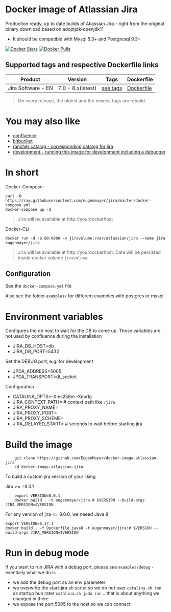 # Docker image of Atlassian Jira

Production ready, up to date builds of Atlassian Jira - right from the original binary download based on adoptjdk-openjdk11

 - It should be compatible with Mysql 5.3+ and Postgresql 9.3+
 
[![Docker Stars](https://img.shields.io/docker/stars/eugenmayer/jira.svg)](https://hub.docker.com/r/eugenmayer/jira/) [![Docker Pulls](https://img.shields.io/docker/pulls/eugenmayer/jira.svg)](https://hub.docker.com/r/eugenmayer/jira/)

## Supported tags and respective Dockerfile links

| Product |Version | Tags  | Dockerfile |
|---------|--------|-------|------------|
| Jira Software - EN | 7.0 - 8.x(latest) | [see tags](https://hub.docker.com/r/eugenmayer/jira/tags/) | [Dockerfile](https://github.com/eugenmayer/jira/blob/master/Dockerfile) |

> On every release, the oldest and the newest tags are rebuild. 

# You may also like

* [confluence](https://github.com/EugenMayer/docker-image-atlassian-confluence)
* [bitbucket](https://github.com/EugenMayer/docker-image-atlassian-bitbucket)
* [rancher catalog - corresponding catalog for jira](https://github.com/EugenMayer/docker-rancher-extra-catalogs/tree/master/templates/jira)
* [development - running this image for development including a debugger](https://github.com/EugenMayer/docker-image-atlassian-jira/tree/master/examples/debug)

# In short

Docker-Compose:

~~~~
curl -O https://raw.githubusercontent.com/eugenmayer/jira/master/docker-compose.yml
docker-compose up -d
~~~~

> Jira will be available at http://yourdockerhost

Docker-CLI:

~~~~
docker run -d -p 80:8080 -v jiravolume:/var/atlassian/jira --name jira eugenmayer/jira
~~~~

> Jira will be available at http://yourdockerhost. Data will be persisted inside docker volume `jiravolume`.

## Configuration

See the `docker-compose.yml` file

Also see the folder `examples/` for different examples with postgres or mysql

# Environment variables

Configures the db host to wait for the DB to come up. Those variables are not used by confluence during the installation
- JIRA_DB_HOST=db 
- JIRA_DB_PORT=5432

Set the DEBUG port, e.g. for development
- JPDA_ADDRESS=5005
- JPDA_TRANSPORT=dt_socket

Configuration
- CATALINA_OPTS=-Xms256m -Xmx1g
- JIRA_CONTEXT_PATH= # context path like `/jira`
- JIRA_PROXY_NAME=
- JIRA_PROXY_PORT=
- JIRA_PROXY_SCHEME=
- JIRA_DELAYED_START= # seconds to wait before starting jira

# Build the image

```
    git clone https://github.com/EugenMayer/docker-image-atlassian-jira
    cd docker-image-atlassian-jira
```

To build a custom jira version of your liking

Jira >= =8.0.1

``` 
    export VERSION=8.0.1
    docker build . -t eugenmayer/jira:# $VERSION --build-args JIRA_VERSION=$VERSION
```

For any version of jira <= 8.0.0, we neeed Java 8

    export VERSION=6.17.1
    docker build . -f Dockerfile_java8 -t eugenmayer/jira:# $VERSION --build-args JIRA_VERSION=$VERSION
    
# Run in debug mode

If you want to run JIRA with a debug port, please see `examples/debug` - esentially what we do is
 - we add the debug port as an env parameter
 - we overwrite the start-jira.sh script so we do not user `catalina.sh run` as startup bun rater `catalina.sh jpda run` .. that is about anything we changed in there
 - we expose the port 5005 to the host so we can connect
